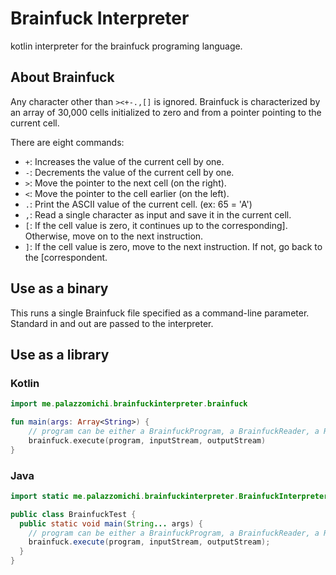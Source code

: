 # Brainfuck Interpreter
kotlin interpreter for the brainfuck programing language.

## About Brainfuck
Any character other than `><+-.,[]` is ignored.
Brainfuck is characterized by an array of 30,000 cells initialized to zero
and from a pointer pointing to the current cell.

There are eight commands:
- `+`: Increases the value of the current cell by one.
- `-`: Decrements the value of the current cell by one.
- `>`: Move the pointer to the next cell (on the right).
- `<`: Move the pointer to the cell earlier (on the left).
- `.`: Print the ASCII value of the current cell. (ex: 65 = 'A')
- `,`: Read a single character as input and save it in the current cell.
- `[`: If the cell value is zero, it continues up to the corresponding]. Otherwise, move on to the next instruction.
- `]`: If the cell value is zero, move to the next instruction. If not, go back to the [correspondent.

## Use as a binary
This runs a single Brainfuck file specified as a command-line parameter. Standard in and out are passed to the interpreter.

## Use as a library
### Kotlin
```kotlin
import me.palazzomichi.brainfuckinterpreter.brainfuck

fun main(args: Array<String>) {
    // program can be either a BrainfuckProgram, a BrainfuckReader, a Reader or a String.
    brainfuck.execute(program, inputStream, outputStream)
}
```
### Java
```java
import static me.palazzomichi.brainfuckinterpreter.BrainfuckInterpreter.brainfuck;

public class BrainfuckTest {
  public static void main(String... args) {
    // program can be either a BrainfuckProgram, a BrainfuckReader, a Reader or a String.
    brainfuck.execute(program, inputStream, outputStream);
  }
}
```
